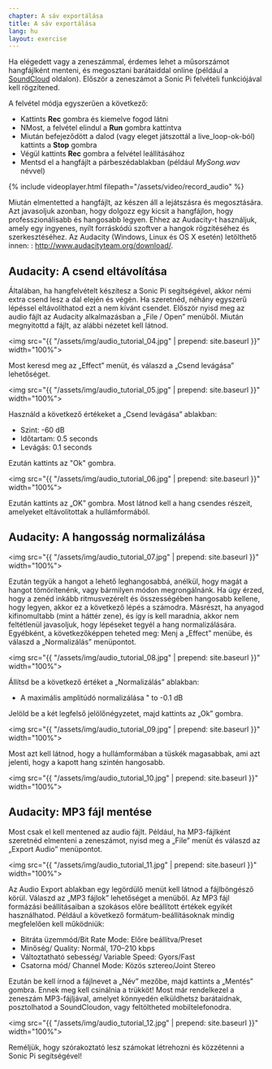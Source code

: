```yaml
---
chapter: A sáv exportálása
title: A sáv exportálása
lang: hu
layout: exercise
---
```


Ha elégedett vagy a zeneszámmal, érdemes lehet a műsorszámot hangfájlként menteni, és megosztani barátaiddal online (például a <a href="http://www.soundcloud.com/mehackit">SoundCloud</a> oldalon). Először a zeneszámot a Sonic Pi felvételi funkciójával kell rögzítened.

A felvétel módja egyszerűen a következő:

* Kattints **Rec** gombra és kiemelve fogod látni
* NMost, a felvétel elindul a  **Run** gombra kattintva
* Miután befejeződött a dalod (vagy eleget játszottál a live_loop-ok-ból) kattints a  **Stop** gombra
* Végül kattints **Rec** gombra a felvétel leállításához
* Mentsd el a hangfájlt a párbeszédablakban (például *MySong.wav* névvel)

{% include videoplayer.html filepath="/assets/video/record_audio" %}

Miután elmentetted a hangfájlt, az készen áll a lejátszásra és megosztására. Azt javasoljuk azonban, hogy dolgozz egy kicsit a hangfájlon, hogy professzionálisabb és hangosabb legyen. Ehhez az Audacity-t használjuk, amely egy ingyenes, nyílt forráskódú szoftver a hangok rögzítéséhez és szerkesztéséhez. Az Audacity (Windows, Linux és OS X esetén) letölthető innen: : <a href="http://www.audacityteam.org/download/">http://www.audacityteam.org/download/</a>.

## Audacity: A csend eltávolítása

Általában, ha hangfelvételt készítesz a Sonic Pi segítségével, akkor némi extra csend lesz a dal elején és végén. Ha szeretnéd, néhány egyszerű lépéssel eltávolíthatod ezt a nem kívánt csendet. Először nyisd meg az audio fájlt az Audacity alkalmazásban a „File / Open” menüből. Miután megnyitottd a fájlt, az alábbi nézetet kell látnod.

<img src="{{ "/assets/img/audio_tutorial_04.jpg" | prepend: site.baseurl }}" width="100%">

Most keresd meg az „Effect” menüt, és válaszd a „Csend levágása” lehetőséget.

<img src="{{ "/assets/img/audio_tutorial_05.jpg" | prepend: site.baseurl }}" width="100%">

Használd a következő értékeket a „Csend levágása” ablakban:

* Szint: -60 dB
* Időtartam: 0.5 seconds
* Levágás: 0.1 seconds

Ezután kattints az "Ok" gombra.

<img src="{{ "/assets/img/audio_tutorial_06.jpg" | prepend: site.baseurl }}" width="100%">

Ezután kattints az „OK” gombra. Most látnod kell a hang csendes részeit, amelyeket eltávolítottak a hullámformából.

## Audacity: A hangosság normalizálása

<img src="{{ "/assets/img/audio_tutorial_07.jpg" | prepend: site.baseurl }}" width="100%">

Ezután tegyük a hangot a lehető leghangosabbá, anélkül, hogy magát a hangot tömörítenénk, vagy bármilyen módon megrongálnánk. Ha úgy érzed, hogy a zenéd inkább ritmusvezérelt és összességében hangosabb kellene, hogy legyen, akkor ez a következő lépés a számodra. Másrészt, ha anyagod kifinomultabb (mint a háttér zene), és így is kell maradnia, akkor nem feltétlenül javasoljuk, hogy lépéseket tegyél a hang normalizálására. Egyébként, a következőképpen teheted meg: Menj a „Effect” menübe, és válaszd a „Normalizálás” menüpontot.

<img src="{{ "/assets/img/audio_tutorial_08.jpg" | prepend: site.baseurl }}" width="100%">

Állítsd be a következő értéket a „Normalizálás” ablakban:

* A maximális amplitúdó normalizálása " to -0.1 dB

Jelöld be a két legfelső jelölőnégyzetet, majd kattints az „Ok” gombra.

<img src="{{ "/assets/img/audio_tutorial_09.jpg" | prepend: site.baseurl }}" width="100%">

Most azt kell látnod, hogy a hullámformában a tüskék magasabbak, ami azt jelenti, hogy a kapott hang szintén hangosabb.

<img src="{{ "/assets/img/audio_tutorial_10.jpg" | prepend: site.baseurl }}" width="100%">

## Audacity: MP3 fájl mentése

Most csak el kell mentened az audio fájlt. Például, ha MP3-fájlként szeretnéd elmenteni a zeneszámot, nyisd meg a „File” menüt és válaszd az „Export Audio” menüpontot.

<img src="{{ "/assets/img/audio_tutorial_11.jpg" | prepend: site.baseurl }}" width="100%">

Az Audio Export ablakban egy legördülő menüt kell látnod a fájlböngésző körül. Válaszd az „MP3 fájlok” lehetőséget a menüből. Az MP3 fájl formázási beállításaiban a szokásos előre beállított értékek egyikét használhatod. Például a következő formátum-beállításoknak mindig megfelelően kell működniük:

* Bitráta üzemmód/Bit Rate Mode: Előre beállítva/Preset
* Minőség/ Quality: Normál, 170–210 kbps
* Változtatható sebesség/ Variable Speed: Gyors/Fast
* Csatorna mód/ Channel Mode: Közös sztereo/Joint Stereo

Ezután be kell írnod a fájlnevet a „Név” mezőbe, majd kattints a „Mentés” gombra. Ennek meg kell csinálnia a trükköt! Most már rendelkezel a zeneszám MP3-fájljával, amelyet könnyedén elküldhetsz barátaidnak, posztolhatod a SoundCloudon, vagy feltöltheted mobiltelefonodra.

<img src="{{ "/assets/img/audio_tutorial_12.jpg" | prepend: site.baseurl }}" width="100%">

Reméljük, hogy szórakoztató lesz számokat létrehozni és közzétenni a Sonic Pi segítségével!
